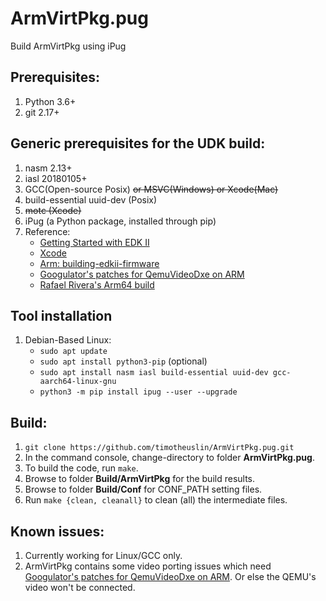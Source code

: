 # ArmVirtPkg.pug
Build ArmVirtPkg using iPug

## Prerequisites:
1. Python 3.6+
2. git 2.17+


## Generic prerequisites for the UDK build:
1. nasm 2.13+
2. iasl 20180105+
3. GCC(Open-source Posix) ~~or MSVC(Windows) or Xcode(Mac)~~
4. build-essential uuid-dev (Posix)
5. ~~motc (Xcode)~~
6. iPug (a Python package, installed through pip)
0. Reference:
    - [Getting Started with EDK II](https://github.com/tianocore/tianocore.github.io/wiki/Getting%20Started%20with%20EDK%20II) 
    - [Xcode](https://github.com/tianocore/tianocore.github.io/wiki/Xcode)
    - [Arm: building-edkii-firmware](https://developer.arm.com/tools-and-software/open-source-software/firmware/edkii-uefi-firmware/building-edkii-firmware)
    - [Googulator's patches for QemuVideoDxe on ARM](https://github.com/Googulator/edk2/commits/NonKVM)
    - [Rafael Rivera's Arm64 build](https://withinrafael.com/2018/02/11/boot-arm64-builds-of-windows-10-in-qemu/)


## Tool installation
1. Debian-Based Linux:
    - `sudo apt update`
    - `sudo apt install python3-pip` (optional)
    - `sudo apt install nasm iasl build-essential uuid-dev gcc-aarch64-linux-gnu`
    - `python3 -m pip install ipug --user --upgrade`


## Build:
1. `git clone https://github.com/timotheuslin/ArmVirtPkg.pug.git`
2. In the command console, change-directory to folder **ArmVirtPkg.pug**.
3. To build the code, run `make`.
4. Browse to folder **Build/ArmVirtPkg** for the build results.
5. Browse to folder **Build/Conf** for CONF_PATH setting files.
6. Run `make {clean, cleanall}` to clean (all) the intermediate files.


## Known issues:
1. Currently working for Linux/GCC only.
2. ArmVirtPkg contains some video porting issues which need [Googulator's patches for QemuVideoDxe on ARM](https://github.com/Googulator/edk2/commits/NonKVM). Or else the QEMU's video won't be connected.
